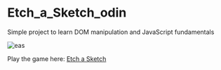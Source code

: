 # Etch_a_Sketch_odin
Simple project to learn DOM manipulation and JavaScript fundamentals


![eas](https://user-images.githubusercontent.com/60488689/221379986-72319633-dbaf-45c4-b722-7427fad2c31a.jpg)


Play the game here: <a href="https://abhinavsalgania.github.io/Etch_a_Sketch/">Etch a Sketch</a>
